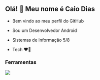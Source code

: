 ## Olá! 👋 Meu nome é Caio Dias
- Bem vindo ao meu perfil do GitHub

- Sou um Desenvolvedor Android
- Sistemas de Informação 5/8
- Tech 	:heart_on_fire:


### Ferramentas
  <img src="https://cdn.jsdelivr.net/gh/devicons/devicon/icons/kotlin/kotlin-original.svg" />
    

<!--
**CaioCozendey/CaioCozendey** is a ✨ _special_ ✨ repository because its `README.md` (this file) appears on your GitHub profile.

Here are some ideas to get you started:

- 🔭 I’m currently working on ...
- 🌱 I’m currently learning ...
- 👯 I’m looking to collaborate on ...
- 🤔 I’m looking for help with ...
- 💬 Ask me about ...
- 📫 How to reach me: ...
- 😄 Pronouns: ...
- ⚡ Fun fact: ...
-->
